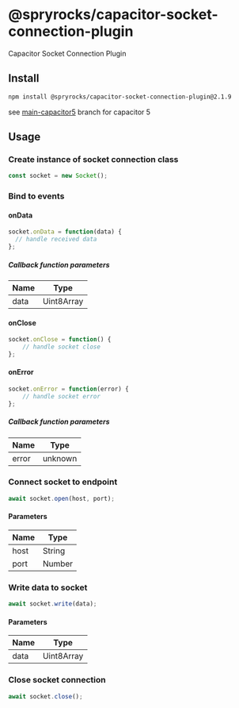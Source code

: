 # @spryrocks/capacitor-socket-connection-plugin

Capacitor Socket Connection Plugin

## Install

```bash
npm install @spryrocks/capacitor-socket-connection-plugin@2.1.9
```

see [main-capacitor5](https://github.com/SpryRocks/capacitor-socket-connection-plugin/tree/main) branch for capacitor 5

## Usage

### Create instance of socket connection class

```typescript
const socket = new Socket();
```

### Bind to events

#### onData

```typescript
socket.onData = function(data) {
  // handle received data
};
```

##### Callback function parameters

| Name | Type       |
|------|------------|
| data | Uint8Array |

#### onClose

```typescript
socket.onClose = function() {
    // handle socket close
};
```

#### onError

```typescript
socket.onError = function(error) {
    // handle socket error
};
```

##### Callback function parameters

| Name  | Type    |
|-------|---------|
| error | unknown |

### Connect socket to endpoint

```typescript
await socket.open(host, port);
```

#### Parameters

| Name | Type   |
|------|--------|
| host | String |
| port | Number |

### Write data to socket

```typescript
await socket.write(data);
```

#### Parameters

| Name | Type       |
|------|------------|
| data | Uint8Array |

### Close socket connection

```typescript
await socket.close();
```
